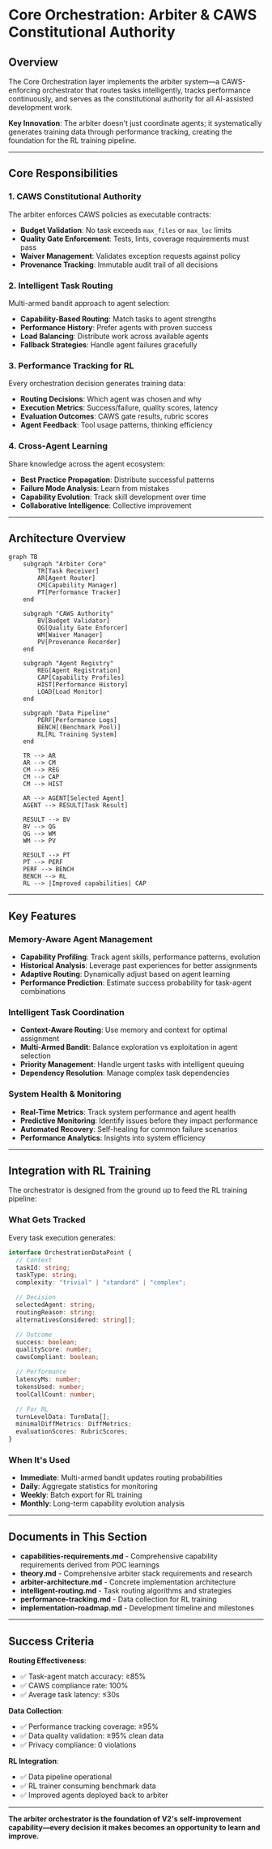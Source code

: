 # Core Orchestration: Arbiter & CAWS Constitutional Authority

## Overview

The Core Orchestration layer implements the arbiter system—a CAWS-enforcing orchestrator that routes tasks intelligently, tracks performance continuously, and serves as the constitutional authority for all AI-assisted development work.

**Key Innovation**: The arbiter doesn't just coordinate agents; it systematically generates training data through performance tracking, creating the foundation for the RL training pipeline.

---

## Core Responsibilities

### 1. CAWS Constitutional Authority

The arbiter enforces CAWS policies as executable contracts:

- **Budget Validation**: No task exceeds `max_files` or `max_loc` limits
- **Quality Gate Enforcement**: Tests, lints, coverage requirements must pass
- **Waiver Management**: Validates exception requests against policy
- **Provenance Tracking**: Immutable audit trail of all decisions

### 2. Intelligent Task Routing

Multi-armed bandit approach to agent selection:

- **Capability-Based Routing**: Match tasks to agent strengths
- **Performance History**: Prefer agents with proven success
- **Load Balancing**: Distribute work across available agents
- **Fallback Strategies**: Handle agent failures gracefully

### 3. Performance Tracking for RL

Every orchestration decision generates training data:

- **Routing Decisions**: Which agent was chosen and why
- **Execution Metrics**: Success/failure, quality scores, latency
- **Evaluation Outcomes**: CAWS gate results, rubric scores
- **Agent Feedback**: Tool usage patterns, thinking efficiency

### 4. Cross-Agent Learning

Share knowledge across the agent ecosystem:

- **Best Practice Propagation**: Distribute successful patterns
- **Failure Mode Analysis**: Learn from mistakes
- **Capability Evolution**: Track skill development over time
- **Collaborative Intelligence**: Collective improvement

---

## Architecture Overview

```mermaid
graph TB
    subgraph "Arbiter Core"
        TR[Task Receiver]
        AR[Agent Router]
        CM[Capability Manager]
        PT[Performance Tracker]
    end

    subgraph "CAWS Authority"
        BV[Budget Validator]
        QG[Quality Gate Enforcer]
        WM[Waiver Manager]
        PV[Provenance Recorder]
    end

    subgraph "Agent Registry"
        REG[Agent Registration]
        CAP[Capability Profiles]
        HIST[Performance History]
        LOAD[Load Monitor]
    end

    subgraph "Data Pipeline"
        PERF[Performance Logs]
        BENCH[(Benchmark Pool)]
        RL[RL Training System]
    end

    TR --> AR
    AR --> CM
    CM --> REG
    CM --> CAP
    CM --> HIST

    AR --> AGENT[Selected Agent]
    AGENT --> RESULT[Task Result]

    RESULT --> BV
    BV --> QG
    QG --> WM
    WM --> PV

    RESULT --> PT
    PT --> PERF
    PERF --> BENCH
    BENCH --> RL
    RL --> |Improved capabilities| CAP
```

---

## Key Features

### Memory-Aware Agent Management

- **Capability Profiling**: Track agent skills, performance patterns, evolution
- **Historical Analysis**: Leverage past experiences for better assignments
- **Adaptive Routing**: Dynamically adjust based on agent learning
- **Performance Prediction**: Estimate success probability for task-agent combinations

### Intelligent Task Coordination

- **Context-Aware Routing**: Use memory and context for optimal assignment
- **Multi-Armed Bandit**: Balance exploration vs exploitation in agent selection
- **Priority Management**: Handle urgent tasks with intelligent queuing
- **Dependency Resolution**: Manage complex task dependencies

### System Health & Monitoring

- **Real-Time Metrics**: Track system performance and agent health
- **Predictive Monitoring**: Identify issues before they impact performance
- **Automated Recovery**: Self-healing for common failure scenarios
- **Performance Analytics**: Insights into system efficiency

---

## Integration with RL Training

The orchestrator is designed from the ground up to feed the RL training pipeline:

### What Gets Tracked

Every task execution generates:

```typescript
interface OrchestrationDataPoint {
  // Context
  taskId: string;
  taskType: string;
  complexity: "trivial" | "standard" | "complex";

  // Decision
  selectedAgent: string;
  routingReason: string;
  alternativesConsidered: string[];

  // Outcome
  success: boolean;
  qualityScore: number;
  cawsCompliant: boolean;

  // Performance
  latencyMs: number;
  tokensUsed: number;
  toolCallCount: number;

  // For RL
  turnLevelData: TurnData[];
  minimalDiffMetrics: DiffMetrics;
  evaluationScores: RubricScores;
}
```

### When It's Used

- **Immediate**: Multi-armed bandit updates routing probabilities
- **Daily**: Aggregate statistics for monitoring
- **Weekly**: Batch export for RL training
- **Monthly**: Long-term capability evolution analysis

---

## Documents in This Section

- **capabilities-requirements.md** - Comprehensive capability requirements derived from POC learnings
- **theory.md** - Comprehensive arbiter stack requirements and research
- **arbiter-architecture.md** - Concrete implementation architecture
- **intelligent-routing.md** - Task routing algorithms and strategies
- **performance-tracking.md** - Data collection for RL training
- **implementation-roadmap.md** - Development timeline and milestones

---

## Success Criteria

**Routing Effectiveness**:

- ✅ Task-agent match accuracy: ≥85%
- ✅ CAWS compliance rate: 100%
- ✅ Average task latency: ≤30s

**Data Collection**:

- ✅ Performance tracking coverage: ≥95%
- ✅ Data quality validation: ≥95% clean data
- ✅ Privacy compliance: 0 violations

**RL Integration**:

- ✅ Data pipeline operational
- ✅ RL trainer consuming benchmark data
- ✅ Improved agents deployed back to arbiter

---

**The arbiter orchestrator is the foundation of V2's self-improvement capability—every decision it makes becomes an opportunity to learn and improve.**
